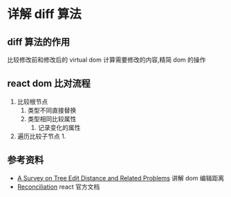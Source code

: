 # 详解 diff 算法

## diff 算法的作用

比较修改前和修改后的 virtual dom
计算需要修改的内容,精简 dom 的操作

## react dom 比对流程

1. 比较根节点
    1. 类型不同直接替换
    2. 类型相同比较属性
        1. 记录变化的属性
2. 遍历比较子节点
    1.

## 参考资料

-   [A Survey on Tree Edit Distance and Related
    Problems](https://grfia.dlsi.ua.es/ml/algorithms/references/editsurvey_bille.pdf) 讲解 dom 编辑距离
-   [Reconciliation](https://reactjs.org/docs/reconciliation.html) react 官方文档
